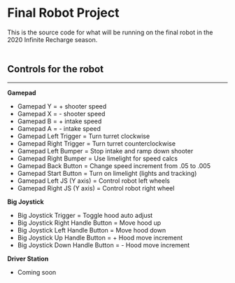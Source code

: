 # Final Robot Project
This is the source code for what will be running on the final robot in the 2020 Infinite Recharge season.
<br />
<br />  

## Controls for the robot
-------------------------
**Gamepad**
- Gamepad Y = + shooter speed
- Gamepad X = - shooter speed
- Gamepad B = + intake speed
- Gamepad A = - intake speed
- Gamepad Left Trigger = Turn turret clockwise
- Gamepad Right Trigger = Turn turret counterclockwise
- Gamepad Left Bumper = Stop intake and ramp down shooter
- Gamepad Right Bumper = Use limelight for speed calcs
- Gamepad Back Button = Change speed increment from .05 to .005
- Gamepad Start Button = Turn on limelight (lights and tracking)
- Gamepad Left JS (Y axis) = Control robot left wheels
- Gamepad Right JS (Y axis) = Control robot right wheel

**Big Joystick**
- Big Joystick Trigger = Toggle hood auto adjust
- Big Joystick Right Handle Button = Move hood up
- Big Joystick Left Handle Button = Move hood down
- Big Joystick Up Handle Button = + Hood move increment
- Big Joystick Down Handle Button = - Hood move increment 

**Driver Station**
- Coming soon